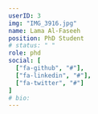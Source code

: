 ```yaml
---
userID: 3
img: "IMG_3916.jpg"
name: Lama Al-Faseeh
position: PhD Student
# status: " "
role: phd
social: [
  ["fa-github", "#"],
  ["fa-linkedin", "#"],
  ["fa-twitter", "#"]
]
# bio:
---
```

